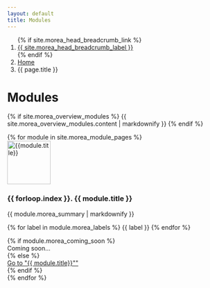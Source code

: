```yaml
---
layout: default
title: Modules
---
```


<div class="container">
  <nav aria-label="breadcrumb">
    <ol class="breadcrumb">
      {% if site.morea_head_breadcrumb_link %}
        <li class="breadcrumb-item"><a href="{{ site.morea_head_breadcrumb_link }}">{{ site.morea_head_breadcrumb_label }}</a></li>
      {% endif %}
      <li class="breadcrumb-item" aria-current="page"><a href="{{ site.baseurl }}/">Home</a></li>
      <li class="breadcrumb-item active" aria-current="page">{{ page.title }}</li>
    </ol>
  </nav>
</div>

<div class="container">
  <h1>Modules</h1>
  
  {% if site.morea_overview_modules %}
    {{ site.morea_overview_modules.content | markdownify }}
  {% endif %}
  
  <div class="row">
     {% for module in site.morea_module_pages %}
        <div class="col-md-6 col-lg-3">
          <div class="card h-100">
            <img alt="{{module.title}}" src="{{ site.baseurl }}{{ module.morea_icon_url }}" width="100" class="card-img-top">
            <div class="card-body">
              <h3 class="card-title">{{ forloop.index }}. {{ module.title }}</h3>
              {{ module.morea_summary | markdownify }}
              <p>
              {% for label in module.morea_labels %}
                <span class="badge">{{ label }}</span>
              {% endfor %}
              </p>
            </div>
            {% if module.morea_coming_soon %}
              <div class="card-footer text-center">
                <span class="btn btn-primary disabled">Coming soon...</span>
              </div>
            {% else %}
              <div class="card-footer text-center">
                <a href="{{ module.morea_id }}" class="btn btn-primary">Go to "{{ module.title}}""</a>
              </div>
            {% endif %}
          </div>
        </div>
     {% endfor %}
  </div>
</div>


